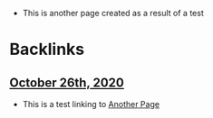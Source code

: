 - This is another page created as a result of a test

# Backlinks
## [October 26th, 2020](<October 26th, 2020.md>)
- This is a test linking to [Another Page](<Another Page.md>)

